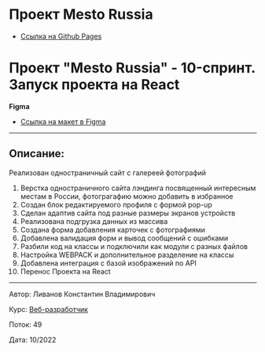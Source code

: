 # Проект Mesto Russia

- [Ссылка на Github Pages](https://livanovkv.github.io/mesto/)

# Проект "Mesto Russia" - 10-спринт. Запуск проекта на React

**Figma**

- [Ссылка на макет в Figma](https://www.figma.com/file/kRVLKwYG3d1HGLvh7JFWRT/JavaScript.-Sprint-6?node-id=0%3A1)

---

## Описание:

Реализован одностраничный сайт c галереей фотографий

1. Верстка одностраничного сайта лэндинга посвященный интересным местам в России, фотограгафию можно добавить в избранное
2. Создан блок редактируемого профиля с формой pop-up
3. Сделан адаптив сайта под разные размеры экранов устройств
4. Реализована подгрузка данных из массива
5. Создана форма добавления карточек с фотографиями
6. Добавлена валидация форм и вывод сообщений с ошибками
7. Разбили код на классы и подключили как модули с разных файлов
8. Настройка WEBPACK и дополнительное разделение на классы
9. Добавлена интеграция с базой изображений по API
10. Перенос Проекта на React

---

Автор: Ливанов Константин Владимирович

Курс: [Веб-разработчик](https://practicum.yandex.ru/)

Поток: 49

Дата: 10/2022
